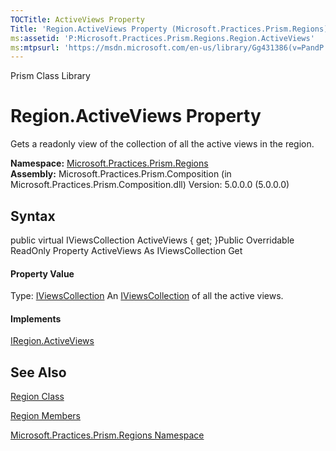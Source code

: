 ```yaml
---
TOCTitle: ActiveViews Property
Title: 'Region.ActiveViews Property (Microsoft.Practices.Prism.Regions)'
ms:assetid: 'P:Microsoft.Practices.Prism.Regions.Region.ActiveViews'
ms:mtpsurl: 'https://msdn.microsoft.com/en-us/library/Gg431386(v=PandP.50)'
---
```


Prism Class Library

Region.ActiveViews Property
===============================

Gets a readonly view of the collection of all the active views in the region.

**Namespace:** [Microsoft.Practices.Prism.Regions](https://msdn.microsoft.com/n:microsoft.practices.prism.regions)
**Assembly:** Microsoft.Practices.Prism.Composition (in Microsoft.Practices.Prism.Composition.dll) Version: 5.0.0.0 (5.0.0.0)

## Syntax


<span id="syntaxToggle"></span>public virtual IViewsCollection ActiveViews { get; }Public Overridable ReadOnly Property ActiveViews As IViewsCollection Get
#### Property Value

Type: [IViewsCollection](https://msdn.microsoft.com/t:microsoft.practices.prism.regions.iviewscollection)
An [IViewsCollection](https://msdn.microsoft.com/t:microsoft.practices.prism.regions.iviewscollection) of all the active views.
#### Implements

[IRegion.ActiveViews](https://msdn.microsoft.com/p:microsoft.practices.prism.regions.iregion.activeviews)

See Also
--------


[Region Class](https://msdn.microsoft.com/t:microsoft.practices.prism.regions.region)

[Region Members](https://msdn.microsoft.com/allmembers.t:microsoft.practices.prism.regions.region)

[Microsoft.Practices.Prism.Regions Namespace](https://msdn.microsoft.com/n:microsoft.practices.prism.regions)
